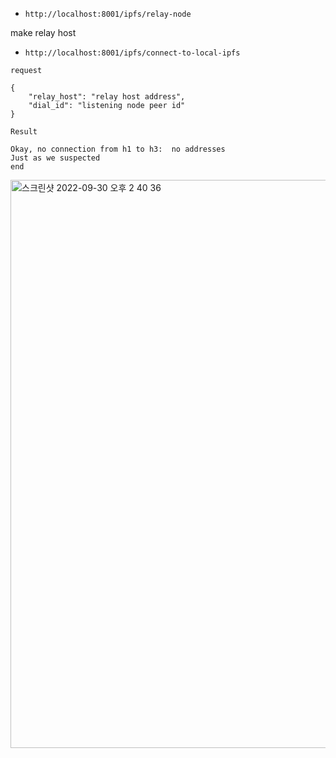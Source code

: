 - `http://localhost:8001/ipfs/relay-node`

make relay host

- `http://localhost:8001/ipfs/connect-to-local-ipfs`

`request`

```
{
    "relay_host": "relay host address",
    "dial_id": "listening node peer id"
}
```

`Result`

```
Okay, no connection from h1 to h3:  no addresses
Just as we suspected
end
```

<img width="909" alt="스크린샷 2022-09-30 오후 2 40 36" src="https://user-images.githubusercontent.com/73830753/193198271-5da8bdc4-051e-4891-94bc-78fb6b7139e7.png">
